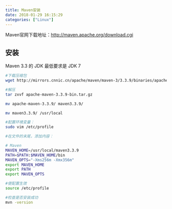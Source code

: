 ```yaml
---
title: Maven安装
date: 2018-01-29 16:15:29
categories: ["Linux"]
---
```


Maven官网下载地址：<http://maven.apache.org/download.cgi>

<!-- more -->

## 安装
Maven 3.3 的 JDK 最低要求是 JDK 7
``` bash
#下载压缩包
wget http://mirrors.cnnic.cn/apache/maven/maven-3/3.3.9/binaries/apache-maven-3.3.9-bin.tar.gz

#解压
tar zxvf apache-maven-3.3.9-bin.tar.gz

mv apache-maven-3.3.9/ maven3.3.9/

mv maven3.3.9/ /usr/local

#配置环境变量：
sudo vim /etc/profile

#在文件的末尾，添加内容：

# Maven
MAVEN_HOME=/usr/local/maven3.3.9
PATH=$PATH:$MAVEN_HOME/bin
MAVEN_OPTS="-Xms256m -Xmx356m"
export MAVEN_HOME
export PATH
export MAVEN_OPTS

#使配置生效
source /etc/profile

#检查是否安装成功
mvn -version
```